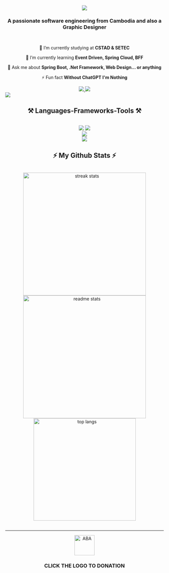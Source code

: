 <h1 align="center">
    <img src="https://readme-typing-svg.herokuapp.com/?font=Righteous&size=35&center=true&vCenter=true&width=500&height=70&duration=4000&lines=👋🏻+Welcome+To+My+Profile+👋🏻;+I'm+Thoeng+Mengseu!;"/>
</h1>

<h3 align="center">A passionate software engineering from Cambodia and also a Graphic Designer </h3>

<br/>

<div align="center">
 
 🔭 I’m currently studying at **CSTAD & SETEC**
 
 🌱 I’m currently learning **Event Driven, Spring Cloud, BFF**

💬 Ask me about **Spring Boot, .Net Framework, Web Design... or anything**

⚡ Fun fact **Without ChatGPT I'm Nothing** 
 </div>
 
<div align="center"> 
  <a href="mailto:mengseu2004@gmail.com">
    <img src="https://img.shields.io/badge/Gmail-333333?style=for-the-badge&logo=gmail&logoColor=red" />
  </a>
  <a href="https://mengseu-thoeng.vercel.app" target="_blank">
     <img src="https://img.shields.io/badge/Portfolio-FF5722?style=for-the-badge&logo=todoist&logoColor=white" target="_blank" /> <!-- sqlite, safari, google-chrome are other good icon options -->
  </a>
</div>

 <img src="https://user-images.githubusercontent.com/73097560/115834477-dbab4500-a447-11eb-908a-139a6edaec5c.gif"/>
 
<h2 align="center">⚒️ Languages-Frameworks-Tools ⚒️</h2>
<br/>
<div align="center">
    <img src="https://skillicons.dev/icons?i=react,bootstrap,mui,html,css,vscode,github,figma,tailwind,git,discord,ai,docker,dotnet" />
    <img src="https://skillicons.dev/icons?i=nodejs,javascript,typescript,cpp,cs,java,nextjs,mysql,idea,ps,pr,postman,ae" /><br>
    <img src="https://skillicons.dev/icons?i=gradle,linux,postgres,ubuntu,visualstudio,windows,wordpress,vite,gmail,php,spring,gcp" /><br>
 <img src="https://skillicons.dev/icons?i=autocad,gitlab,nginx,vercel,sketchup,stackoverflow,aws,vim,mongodb,nginx,kafka" />
</div>



<h2 align="center">⚡ My Github Stats ⚡</h2>
<br>
<div align=center>
  <img width=390 src="https://github-readme-streak-stats-salesp07.vercel.app/?user=MengseuThoeng&count_private=true&theme=react&border_radius=10" alt="streak stats"/> <br>
  <img width=390 src="https://github-readme-stats-salesp07.vercel.app/api?username=MengseuThoeng&count_private=true&show_icons=true&theme=react&rank_icon=github&border_radius=10" alt="readme stats" />
  <br/>
  <img width=325 align="center" src="https://github-readme-stats-salesp07.vercel.app/api/top-langs/?username=MengseuThoeng&hide=HTML&langs_count=8&layout=compact&theme=react&border_radius=10&size_weight=0.5&count_weight=0.5&exclude_repo=github-readme-stats" alt="top langs" />
    
</div>
<br/>
<hr/>
<div align="center">
<a href='https://pay.ababank.com/fa1GEbRAx9KmdPG18' target='_blank'><img height='64' style='border:0px;height:64px;' src='https://cdn6.aptoide.com/imgs/2/a/6/2a6b391e2053870eac06539bd99d51a6_icon.png' border='0' alt='ABA' /></a>
    <h3>CLICK THE LOGO TO DONATION</h3>
</div>
<br/>
